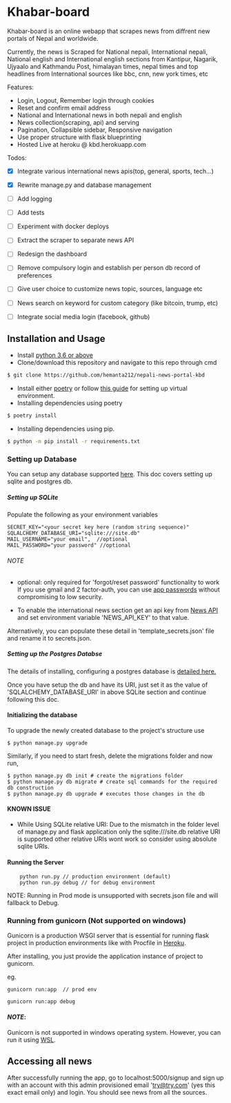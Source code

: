 # Khabar-board
Khabar-board is an online webapp that scrapes news from diffrent new portals of Nepal and worldwide.

Currently, the news is Scraped for National nepali,
International nepali, National english and International english sections from Kantipur, Nagarik, Ujyaalo and Kathmandu Post, himalayan times, nepal times and top headlines from International sources like bbc, cnn, new york times, etc

Features:

* Login, Logout, Remember login through cookies
* Reset and confirm email address
* National and International news in both nepali and english
* News collection(scraping, api) and serving
* Pagination, Collapsible sidebar, Responsive navigation
* Use proper structure with flask blueprinting
* Hosted Live at heroku @ kbd.herokuapp.com

Todos:

- [x] Integrate various international news apis(top, general, sports, tech...)
- [x] Rewrite manage.py and database management
- [ ] Add logging
- [ ] Add tests
- [ ] Experiment with docker deploys
- [ ] Extract the scraper to separate news API
- [ ] Redesign the dashboard
- [ ] Remove compulsory login and establish per person db record of preferences
- [ ] Give user choice to customize news topic, sources, language etc
- [ ] News search on keyword for custom category (like bitcoin, trump, etc)
- [ ] Integrate social media login (facebook, github)


## Installation and Usage

- Install [python 3.6 or above](https://python.org/downloads)
- Clone/download this repository and navigate to this repo through cmd

```sh
$ git clone https://github.com/hemanta212/nepali-news-portal-kbd
```

- Install either [poetry](https://github.com/python-poetry/poetry) or follow [this guide](/docs/venv.md) for setting up virtual environment.
- Installing dependencies using poetry
```sh
$ poetry install
```
- Installing dependencies using pip.
```sh
$ python -m pip install -r requirements.txt
```

### Setting up Database
You can setup any database supported [here](https://docs.sqlalchemy.org/en/13/core/engines.html#supported-databases). This doc covers setting up sqlite and postgres db.

##### Setting up SQLite
Populate the following as your environment variables

```
SECRET_KEY="<your secret key here (random string sequence)"
SQLALCHEMY_DATABASE_URI="sqlite:///site.db"
MAIL_USERNAME="your email",  //optional
MAIL_PASSWORD="your password" //optional
```

###### NOTE
* optional: only required for 'forgot/reset password' functionality to work
If you use gmail and 2 factor-auth, you can use [app passwords](https://support.google.com/accounts/answer/185833) without compromising to low security.

* To enable the international news section get an api key from [News API](https://newsapi.org/register) and set environment variable 'NEWS_API_KEY' to that value.

Alternatively, you can populate these detail in 'template_secrets.json' file and rename it to secrets.json.

##### Setting up the Postgres Databse
The details of installing, configuring a postgres database is [detailed here.](/docs/postgres_setup.md)

Once you have setup the db and have its URI, just set it as the value of 'SQLALCHEMY_DATABASE_URI' in above SQLite section and continue following this doc.

#### Initializing the database
To upgrade the newly created database to the project's structure use 
```
$ python manage.py upgrade
```

Similarly, if you need to start fresh, delete the migrations folder and now run,
```
$ python manage.py db init # create the migrations folder
$ python manage.py db migrate # create sql commands for the required db construction
$ python manage.py db upgrade # executes those changes in the db
```

#### KNOWN ISSUE
- While Using SQLite relative URI:
Due to the mismatch in the folder level of manage.py and flask application only the sqlite:///site.db relative URI is supported other relative URIs wont work so consider using absolute sqlite URIs.

#### Running the Server
```
    python run.py // production environment (default)
    python run.py debug // for debug environment
```

NOTE: Running in Prod mode is unsupported with secrets.json file and will fallback to Debug.

### Running from gunicorn (Not supported on windows) <a id='gunicorn'></a>
Gunicorn is a production WSGI server that is essential for running flask project in production environments like with Procfile in [Heroku](https://heroku.com).

After installing, you just provide the application instance of project to gunicorn.

eg.
```
gunicorn run:app  // prod env

gunicorn run:app debug
```

#### *NOTE*:
Gunicorn is not supported in windows operating system. However, you can run it using [WSL](https://google.com/search?query=windows%20subsystem%20for%20linux).

## Accessing all news
After successfully running the app, go to localhost:5000/signup and sign up with an account with this admin provisioned email 'try@try.com' (yes this exact email only) and login. You should see news from all the sources.
